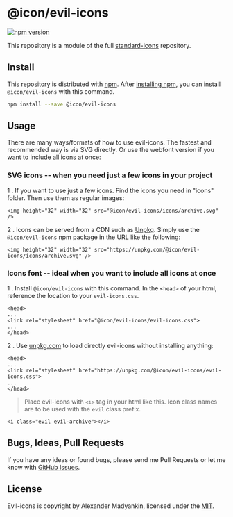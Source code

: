 # @icon/evil-icons

[![npm version](https://img.shields.io/npm/v/@icon/evil-icons.svg)](https://www.npmjs.org/package/@icon/evil-icons)

This repository is a module of the full [standard-icons][standard-icons] repository.

## Install

This repository is distributed with [npm]. After [installing npm][install-npm], you can install `@icon/evil-icons` with this command.

```bash
npm install --save @icon/evil-icons
```

## Usage

There are many ways/formats of how to use evil-icons. The fastest and recommended way is via SVG directly. Or use the webfont version if you want to include all icons at once:

### SVG icons -- when you need just a few icons in your project

1 . If you want to use just a few icons. Find the icons you need in "icons" folder. Then use them as regular images:

```
<img height="32" width="32" src="@icon/evil-icons/icons/archive.svg" />
```

2 . Icons can be served from a CDN such as [Unpkg][Unpkg]. Simply use the `@icon/evil-icons` npm package in the URL like the following:

```
<img height="32" width="32" src="https://unpkg.com/@icon/evil-icons/icons/archive.svg" />
```

### Icons font -- ideal when you want to include all icons at once

1 . Install `@icon/evil-icons` with this command. In the `<head>` of your html, reference the location to your `evil-icons.css`.

```
<head>
...
<link rel="stylesheet" href="@icon/evil-icons/evil-icons.css">
...
</head>
```

2 . Use [unpkg.com][Unpkg] to load directly evil-icons without installing anything:

```
<head>
...
<link rel="stylesheet" href="https://unpkg.com/@icon/evil-icons/evil-icons.css">
...
</head>
```

> Place evil-icons with `<i>` tag in your html like this. Icon class names are to be used with the `evil` class prefix.

```
<i class="evil evil-archive"></i>
```


## Bugs, Ideas, Pull Requests

If you have any ideas or found bugs, please send me Pull Requests or let me know with [GitHub Issues][github issues].

## License

Evil-icons is copyright by Alexander Madyankin, licensed under the [MIT][license].

[license]: https://opensource.org/licenses/MIT
[standard-icons]: https://github.com/thecreation/standard-icons
[npm]: https://www.npmjs.com/
[install-npm]: https://docs.npmjs.com/getting-started/installing-node
[sass]: http://sass-lang.com/
[github issues]: https://github.com/thecreation/standard-icons/issues
[Unpkg]: https://unpkg.com